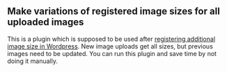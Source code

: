 ## Make variations of registered image sizes for all uploaded images

 This is a plugin which is supposed to be used after [registering additional image size in Wordpress](https://developer.wordpress.org/reference/functions/add_image_size/). New image uploads get all sizes, but previous images need to be updated. You can run this plugin and save time by not doing it manually.
